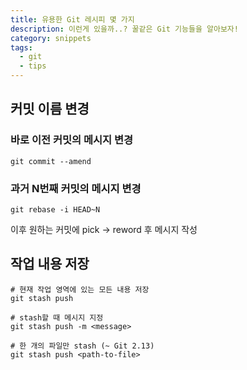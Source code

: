 ```yaml
---
title: 유용한 Git 레시피 몇 가지
description: 이런게 있을까..? 꿀같은 Git 기능들을 알아보자!
category: snippets
tags:
  - git
  - tips
---
```


## 커밋 이름 변경

### 바로 이전 커밋의 메시지 변경

```
git commit --amend
```

### 과거 N번째 커밋의 메시지 변경

```
git rebase -i HEAD~N
```

이후 원하는 커밋에 pick -> reword 후 메시지 작성

## 작업 내용 저장

```
# 현재 작업 영역에 있는 모든 내용 저장
git stash push

# stash할 때 메시지 지정
git stash push -m <message>

# 한 개의 파일만 stash (~ Git 2.13)
git stash push <path-to-file>
```
